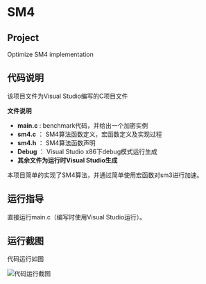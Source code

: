 # SM4

## Project
Optimize SM4 implementation


## 代码说明
该项目文件为Visual Studio编写的C项目文件

**文件说明**

- **main.c** : benchmark代码，并给出一个加密实例
- **sm4.c** ： SM4算法函数定义，宏函数定义及实现过程
- **sm4.h** ： SM4算法函数声明
- **Debug** ： Visual Studio x86下debug模式运行生成
- **其余文件为运行时Visual Studio生成**

本项目简单的实现了SM4算法，并通过简单使用宏函数对sm3进行加速。

## 运行指导
直接运行main.c（编写时使用Visual Studio运行）。

## 运行截图
代码运行如图

![代码运行截图](https://github.com/wzd12138/Cyberspace-Security-Innovation-and-Entrepreneurship-Practice-Course/blob/main/image/SM4/SM4.png)